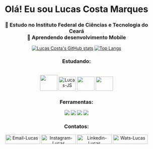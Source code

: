 <div align="center">
  <h1> Olá! Eu sou Lucas Costa Marques </h1>

  <h3>
     🔭 Estudo no Instituto Federal de Ciências e Tecnologia do Ceará <br> 
     🌱 Aprendendo desenvolvimento Mobile<br>
  </h3>
</div>
<div align="center">

  [![Lucas Costa's GitHub stats](https://github-readme-stats.vercel.app/api?username=LucasCostaMrq&hide=issues&icons=true&theme=radical)](https://github.com/LucasCostaMrq/github-readme-stats)
  [![Top Langs](https://github-readme-stats.vercel.app/api/top-langs/?username=LucasCostaMrq&layout=compact&theme=radical)](https://github.com/LucasCostaMrq/github-readme-stats)

</div>
<h3 align="center">Estudando:</h3>
<div align="center" style="dysplay: inline_block"> <br>
  <img width="55" height="50" src="https://cdn.jsdelivr.net/gh/devicons/devicon@latest/icons/java/java-original.svg" />
  <img alt="Lucas-JS" height="45" width="55" src="https://cdn.jsdelivr.net/gh/devicons/devicon/icons/javascript/javascript-original.svg" />
  <img height="45" width="55" src="https://cdn.jsdelivr.net/gh/devicons/devicon@latest/icons/swift/swift-original.svg" />
  <img height="45" width="55" src="https://cdn.jsdelivr.net/gh/devicons/devicon@latest/icons/react/react-original.svg" />

  <h3>Ferramentas:</h3>
  <img src="https://img.shields.io/badge/Eclipse-2C2255?style=for-the-badge&logo=eclipse&logoColor=white"/> <img src="https://img.shields.io/badge/apache%20netbeans-1B6AC6?style=for-the-badge&logo=apache%20netbeans%20IDE&logoColor=white"/> <img src="https://img.shields.io/badge/GitHub-100000?style=for-the-badge&logo=github&logoColor=white"/> <img src="https://img.shields.io/badge/Visual_Studio_Code-0D1117?style=for-the-badge&logo=visual%20studio%20code&logoColor=blue"/> 
  
</div>
<h3 align="center">Contatos:</h3>
<div align="center">
  <a target="_blank" href="mailto:lucascostamarques816@gmail.com"> <img height="30" width="110" alt="Email-Lucas" src="https://img.shields.io/badge/Gmail-D14836?style=for-the-badge&logo=gmail&logoColor=white"/></a>
  <a target="_blank" href="https://www.instagram.com/_lucazcm/"> <img height="30" width="110" alt="Instagram-Lucas" src="https://img.shields.io/badge/Instagram-E4405F?style=for-the-badge&logo=instagram&logoColor=white"/></a> 
  <a target="_blank" href="https://www.linkedin.com/in/lucas-costamrq/"> <img height="30" width="110" alt="Linkedin-Lucas" src="https://img.shields.io/badge/LinkedIn-0077B5?style=for-the-badge&logo=linkedin&logoColor=white"/></a>
  <a target="_blank" href="https://api.whatsapp.com/send?phone=5585997952016&text=Oii,%20tudo%20bem?%20"> <img height="30" width="110" alt="Wats-Lucas" src="https://img.shields.io/badge/WhatsApp-25D366?style=for-the-badge&logo=whatsapp&logoColor=white"/></a>
</div>
